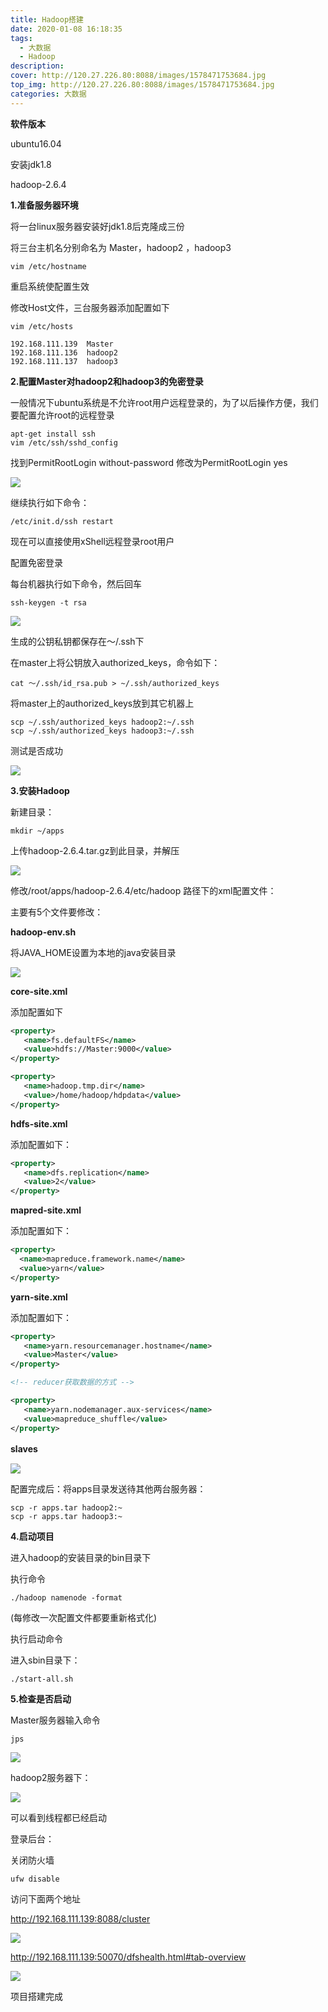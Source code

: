 ```yaml
---
title: Hadoop搭建
date: 2020-01-08 16:18:35
tags: 
  - 大数据
  - Hadoop
description: 
cover: http://120.27.226.80:8088/images/1578471753684.jpg
top_img: http://120.27.226.80:8088/images/1578471753684.jpg
categories: 大数据
---
```


**软件版本**

ubuntu16.04

安装jdk1.8

hadoop-2.6.4

**1.准备服务器环境**

将一台linux服务器安装好jdk1.8后克隆成三份

将三台主机名分别命名为 Master，hadoop2 ，hadoop3 

```shell
vim /etc/hostname
```

重启系统使配置生效

修改Host文件，三台服务器添加配置如下

```shell
vim /etc/hosts

192.168.111.139  Master   
192.168.111.136  hadoop2 
192.168.111.137  hadoop3 
```

**2.配置Master对hadoop2和hadoop3的免密登录**

一般情况下ubuntu系统是不允许root用户远程登录的，为了以后操作方便，我们要配置允许root的远程登录

```shell
apt-get install ssh
vim /etc/ssh/sshd_config
```

找到PermitRootLogin without-password 修改为PermitRootLogin yes

![](http://120.27.226.80:8088/images/1578471931837.png)

继续执行如下命令：

```shell
/etc/init.d/ssh restart
```

现在可以直接使用xShell远程登录root用户

配置免密登录

每台机器执行如下命令，然后回车

```shell
ssh-keygen -t rsa
```

![](http://120.27.226.80:8088/images/1578472085943.jpg)

生成的公钥私钥都保存在～/.ssh下

在master上将公钥放入authorized_keys，命令如下：

```shell
cat ～/.ssh/id_rsa.pub > ~/.ssh/authorized_keys
```

将master上的authorized_keys放到其它机器上

```shell
scp ~/.ssh/authorized_keys hadoop2:~/.ssh
scp ~/.ssh/authorized_keys hadoop3:~/.ssh
```

测试是否成功

![](http://120.27.226.80:8088/images/1578472194593.png)

**3.安装Hadoop**

新建目录：

```shell
mkdir ~/apps
```

上传hadoop-2.6.4.tar.gz到此目录，并解压

![](http://120.27.226.80:8088/images/1578472246560.png)

修改/root/apps/hadoop-2.6.4/etc/hadoop 路径下的xml配置文件：

 主要有5个文件要修改：

**hadoop-env.sh**

将JAVA_HOME设置为本地的java安装目录

![](http://120.27.226.80:8088/images/1578472318754.png)

**core-site.xml**

添加配置如下

```xml
<property>
   <name>fs.defaultFS</name>
   <value>hdfs://Master:9000</value>
</property>

<property>
   <name>hadoop.tmp.dir</name>
   <value>/home/hadoop/hdpdata</value>
</property>
```



**hdfs-site.xml**

添加配置如下：

```xml
<property>
   <name>dfs.replication</name>
   <value>2</value>
</property>
```



**mapred-site.xml**

添加配置如下：

```xml
<property>
  <name>mapreduce.framework.name</name>
  <value>yarn</value>
</property>
```



**yarn-site.xml**

添加配置如下：

```xml
<property>
   <name>yarn.resourcemanager.hostname</name>
   <value>Master</value>
</property>

<!-- reducer获取数据的方式 -->

<property>
   <name>yarn.nodemanager.aux-services</name>
   <value>mapreduce_shuffle</value>
</property>
```

**slaves**　

![](http://120.27.226.80:8088/images/1578472477519.png)

配置完成后：将apps目录发送待其他两台服务器：

```shell
scp -r apps.tar hadoop2:~
scp -r apps.tar hadoop3:~
```

**4.启动项目**

进入hadoop的安装目录的bin目录下

执行命令

```shell
./hadoop namenode -format
```

(每修改一次配置文件都要重新格式化)

执行启动命令

进入sbin目录下：

```shell
./start-all.sh
```

**5.检查是否启动**

Master服务器输入命令

```shell
jps
```

![](http://120.27.226.80:8088/images/1578472576321.png)

hadoop2服务器下：

![](http://120.27.226.80:8088/images/1578472631294.png)

可以看到线程都已经启动

登录后台：

关闭防火墙

```shell
ufw disable
```

访问下面两个地址

http://192.168.111.139:8088/cluster

![](http://120.27.226.80:8088/images/1578472687810.png)



http://192.168.111.139:50070/dfshealth.html#tab-overview

![](http://120.27.226.80:8088/images/1578472701983.png)

项目搭建完成

